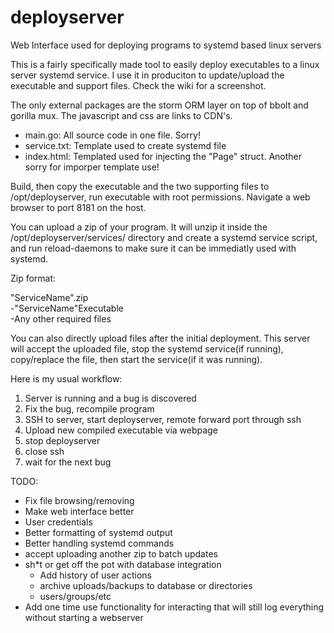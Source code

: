 # deployserver
Web Interface used for deploying programs to systemd based linux servers

This is a fairly specifically made tool to easily deploy executables to a linux server systemd service.  I use it in produciton to update/upload the executable and support files.  Check the wiki for a screenshot.

The only external packages are the storm ORM layer on top of bbolt and gorilla mux.  The javascript and css are links to CDN's.

- main.go: All source code in one file. Sorry!
- service.txt: Template used to create systemd file
- index.html: Templated used for injecting the "Page" struct.  Another sorry for imporper template use!

Build, then copy the executable and the two supporting files to /opt/deployserver, run executable with root permissions.  Navigate a web browser to port 8181 on the host.

You can upload a zip of your program.  It will unzip it inside the /opt/deployserver/services/<ServiceName> directory and create a systemd service script, and run reload-daemons to make sure it can be immediatly used with systemd.

Zip format:

"ServiceName".zip<br>
-"ServiceName"Executable<br>
-Any other required files

You can also directly upload files after the initial deployment.  This server will accept the uploaded file, stop the systemd service(if running), copy/replace the file, then start the service(if it was running).


Here is my usual workflow:

1. Server is running and a bug is discovered
2. Fix the bug, recompile program
3. SSH to server, start deployserver, remote forward port through ssh
4. Upload new compiled executable via webpage
5. stop deployserver
6. close ssh
7. wait for the next bug

TODO:
- Fix file browsing/removing
- Make web interface better
- User credentials
- Better formatting of systemd output
- Better handling systemd commands
- accept uploading another zip to batch updates
- sh*t or get off the pot with database integration
  - Add history of user actions
  - archive uploads/backups to database or directories
  - users/groups/etc
- Add one time use functionality for interacting that will still log everything without starting a webserver
